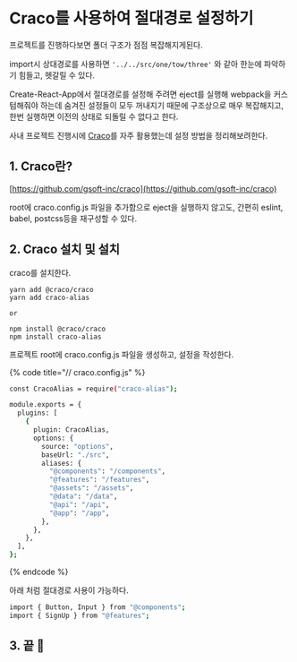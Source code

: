 # Craco를 사용하여 절대경로 설정하기

프로젝트를 진행하다보면 폴더 구조가 점점 복잡해지게된다. 

import시 상대경로를 사용하면 `'../../src/one/tow/three'`  와 같아 한눈에 파악하기 힘들고, 헷갈릴 수 있다.

Create-React-App에서 절대경로를 설정해 주려면 eject를 실행해 webpack을 커스텀해줘야 하는데 숨겨진 설정들이 모두 꺼내지기 때문에 구조상으로 매우 복잡해지고, 한번 실행하면 이전의 상태로 되돌릴 수 없다고 한다.

사내 프로젝트 진행시에 [Craco](https://github.com/gsoft-inc/craco)를 자주 활용했는데 설정 방법을 정리해보려한다.

## 1. Craco란?

[https://github.com/gsoft-inc/craco](https://github.com/gsoft-inc/craco)

root에 craco.config.js 파일을 추가함으로 eject을 실행하지 않고도, 간편히 eslint, babel, postcss등을 재구성할 수 있다.

## 2. Craco 설치 및 설치

craco를 설치한다.

```
yarn add @craco/craco
yarn add craco-alias

or

npm install @craco/craco
npm install craco-alias
```

프로젝트 root에 craco.config.js 파일을 생성하고, 설정을 작성한다.

{% code title="// craco.config.js" %}
```bash
const CracoAlias = require("craco-alias");

module.exports = {
  plugins: [
    {
      plugin: CracoAlias,
      options: {
        source: "options",
        baseUrl: "./src",
        aliases: {
          "@components": "/components",
          "@features": "/features",
          "@assets": "/assets",
          "@data": "/data",
          "@api": "/api",
          "@app": "/app",
        },
      },
    },
  ],
};

```
{% endcode %}

아래 처럼 절대경로 사용이 가능하다.

```bash
import { Button, Input } from "@components";
import { SignUp } from "@features";
```

## 3.  끝 😬

